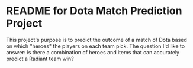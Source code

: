 # README for Dota Match Prediction Project

This project's purpose is to predict the outcome of a match of Dota based on which "heroes" the players on each team pick. The question I'd like to answer: is there a combination of heroes and items that can accurately predict a Radiant team win?
